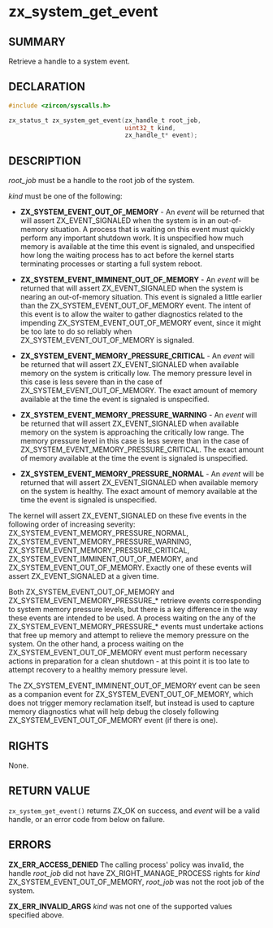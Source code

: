 # zx_system_get_event

## SUMMARY

<!-- Contents of this heading updated by update-docs-from-fidl, do not edit. -->

Retrieve a handle to a system event.

## DECLARATION

<!-- Contents of this heading updated by update-docs-from-fidl, do not edit. -->

```c
#include <zircon/syscalls.h>

zx_status_t zx_system_get_event(zx_handle_t root_job,
                                uint32_t kind,
                                zx_handle_t* event);
```

## DESCRIPTION

*root_job* must be a handle to the root job of the system.

*kind* must be one of the following:

- **ZX_SYSTEM_EVENT_OUT_OF_MEMORY** - An *event* will be returned that will
assert ZX_EVENT_SIGNALED when the system is in an out-of-memory situation.
A process that is waiting on this event must quickly perform any important
shutdown work. It is unspecified how much memory is available at the time this
event is signaled, and unspecified how long the waiting process has to act
before the kernel starts terminating processes or starting a full system reboot.

- **ZX_SYSTEM_EVENT_IMMINENT_OUT_OF_MEMORY** - An *event* will be returned that
will assert ZX_EVENT_SIGNALED when the system is nearing an out-of-memory
situation. This event is signaled a little earlier than the
ZX_SYSTEM_EVENT_OUT_OF_MEMORY event. The intent of this event is to allow the
waiter to gather diagnostics related to the impending
ZX_SYSTEM_EVENT_OUT_OF_MEMORY event, since it might be too late to do so
reliably when ZX_SYSTEM_EVENT_OUT_OF_MEMORY is signaled.

- **ZX_SYSTEM_EVENT_MEMORY_PRESSURE_CRITICAL** - An *event* will be returned
that will assert ZX_EVENT_SIGNALED when available memory on the system is
critically low. The memory pressure level in this case is less severe than in
the case of ZX_SYSTEM_EVENT_OUT_OF_MEMORY. The exact amount of memory available
at the time the event is signaled is unspecified.

- **ZX_SYSTEM_EVENT_MEMORY_PRESSURE_WARNING** - An *event* will be returned
that will assert ZX_EVENT_SIGNALED when available memory on the system is
approaching the critically low range. The memory pressure level in this case is
less severe than in the case of ZX_SYSTEM_EVENT_MEMORY_PRESSURE_CRITICAL. The
exact amount of memory available at the time the event is signaled is
unspecified.

- **ZX_SYSTEM_EVENT_MEMORY_PRESSURE_NORMAL** - An *event* will be returned that
will assert ZX_EVENT_SIGNALED when available memory on the system is
healthy. The exact amount of memory available at the time the event is signaled
is unspecified.

The kernel will assert ZX_EVENT_SIGNALED on these five events in the following
order of increasing severity: ZX_SYSTEM_EVENT_MEMORY_PRESSURE_NORMAL,
ZX_SYSTEM_EVENT_MEMORY_PRESSURE_WARNING,
ZX_SYSTEM_EVENT_MEMORY_PRESSURE_CRITICAL, ZX_SYSTEM_EVENT_IMMINENT_OUT_OF_MEMORY,
and ZX_SYSTEM_EVENT_OUT_OF_MEMORY. Exactly one of these events will assert
ZX_EVENT_SIGNALED at a given time.

Both ZX_SYSTEM_EVENT_OUT_OF_MEMORY and ZX_SYSTEM_EVENT_MEMORY_PRESSURE_\*
retrieve events corresponding to system memory pressure levels, but there is a
key difference in the way these events are intended to be used. A process
waiting on the any of the ZX_SYSTEM_EVENT_MEMORY_PRESSURE_\* events must
undertake actions that free up memory and attempt to relieve the memory
pressure on the system. On the other hand, a process waiting on the
ZX_SYSTEM_EVENT_OUT_OF_MEMORY event must perform necessary actions in
preparation for a clean shutdown - at this point it is too late to attempt
recovery to a healthy memory pressure level.

The ZX_SYSTEM_EVENT_IMMINENT_OUT_OF_MEMORY event can be seen as a companion event
for ZX_SYSTEM_EVENT_OUT_OF_MEMORY, which does not trigger memory reclamation
itself, but instead is used to capture memory diagnostics what will help debug
the closely following ZX_SYSTEM_EVENT_OUT_OF_MEMORY event (if there is one).

## RIGHTS

<!-- Contents of this heading updated by update-docs-from-fidl, do not edit. -->

None.

## RETURN VALUE

`zx_system_get_event()` returns ZX_OK on success, and *event* will be a valid
handle, or an error code from below on failure.

## ERRORS

**ZX_ERR_ACCESS_DENIED** The calling process' policy was invalid, the handle
*root_job* did not have ZX_RIGHT_MANAGE_PROCESS rights for *kind*
ZX_SYSTEM_EVENT_OUT_OF_MEMORY, *root_job* was not the
root job of the system.

**ZX_ERR_INVALID_ARGS** *kind* was not one of the supported values specified
above.
